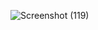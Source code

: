 ![Screenshot (119)](https://github.com/akashD7892/newsAPP/assets/116936246/93884930-e7d0-4bf8-a03f-4541f6ce9640)
